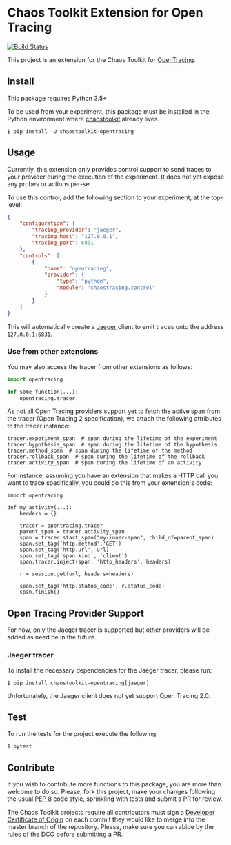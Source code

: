 # Chaos Toolkit Extension for Open Tracing

[![Build Status](https://travis-ci.org/chaostoolkit-incubator/chaostoolkit-opentracing.svg?branch=master)](https://travis-ci.org/chaostoolkit-incubator/chaostoolkit-opentracing)

This project is an extension for the Chaos Toolkit for [OpenTracing][].

[opentracing]: https://opentracing.io/

## Install

This package requires Python 3.5+

To be used from your experiment, this package must be installed in the Python
environment where [chaostoolkit][] already lives.

[chaostoolkit]: https://github.com/chaostoolkit/chaostoolkit

```
$ pip install -U chaostoolkit-opentracing
```

## Usage

Currently, this extension only provides control support to send traces to
your provider during the execution of the experiment. It does not yet expose
any probes or actions per-se.

To use this control, add the following section to your experiment, at the
top-level:

```json
{
    "configuration": {
        "tracing_provider": "jaeger",
        "tracing_host": "127.0.0.1",
        "tracing_port": 6831
    },
    "controls": [
        {
            "name": "opentracing",
            "provider": {
                "type": "python",
                "module": "chaostracing.control"
            }
        }
    ]
}
```

This will automatically create a [Jaeger][] client to emit traces onto the
address `127.0.0.1:6831`.

[jaeger]: https://www.jaegertracing.io/

### Use from other extensions

You may also access the tracer from other extensions as follows:

```python
import opentracing

def some_function(...):
    opentracing.tracer
```

As not all Open Tracing providers support yet to fetch the active span from
the tracer (Open Tracing 2 specification), we attach the following attributes
to the tracer instance:

```
tracer.experiment_span  # span during the lifetime of the experiment
tracer.hypothesis_span  # span during the lifetime of the hypothesis
tracer.method_span  # span during the lifetime of the method
tracer.rollback_span  # span during the lifetime of the rollback
tracer.activity_span  # span during the lifetime of an activity
```

For instance, assuming you have an extension that makes a HTTP call you want
to trace specifically, you could do this from your extension's code:

```
import opentracing

def my_activity(...):
    headers = {}

    tracer = opentracing.tracer
    parent_span = tracer.activity_span
    span = tracer.start_span("my-inner-span", child_of=parent_span)
    span.set_tag('http.method','GET')
    span.set_tag('http.url', url)
    span.set_tag('span.kind', 'client')
    span.tracer.inject(span, 'http_headers', headers)

    r = session.get(url, headers=headers)

    span.set_tag('http.status_code', r.status_code)
    span.finish()
```

## Open Tracing Provider Support

For now, only the Jaeger tracer is supported but other providers will be added
as need be in the future.

### Jaeger tracer

To install the necessary dependencies for the Jaeger tracer, please run:

```
$ pip install chaostoolkit-opentracing[jaeger]
```

Unfortunately, the Jaeger client does not yet support Open Tracing 2.0.



## Test

To run the tests for the project execute the following:

```
$ pytest
```

## Contribute

If you wish to contribute more functions to this package, you are more than
welcome to do so. Please, fork this project, make your changes following the
usual [PEP 8][pep8] code style, sprinkling with tests and submit a PR for
review.

[pep8]: https://pycodestyle.readthedocs.io/en/latest/

The Chaos Toolkit projects require all contributors must sign a
[Developer Certificate of Origin][dco] on each commit they would like to merge
into the master branch of the repository. Please, make sure you can abide by
the rules of the DCO before submitting a PR.

[dco]: https://github.com/probot/dco#how-it-works